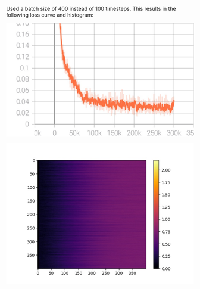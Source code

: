 Used a batch size of 400 instead of 100 timesteps. This results in the following loss curve and histogram:

![Mean Loss](https://github.com/ishankapnadak/Vector-Based-Navigation/blob/main/New%20Supervised/distance_2/mean_loss.jpg)

![Histogram](https://github.com/ishankapnadak/Vector-Based-Navigation/blob/main/New%20Supervised/distance_2/histogram.jpg)
